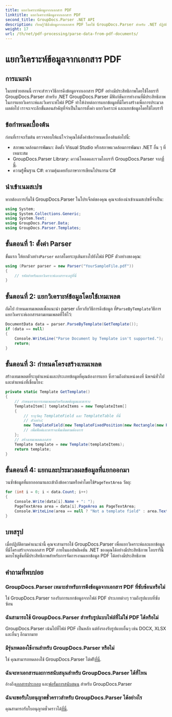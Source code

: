 ```yaml
---
title: แยกวิเคราะห์ข้อมูลจากเอกสาร PDF
linktitle: แยกวิเคราะห์ข้อมูลจากเอกสาร PDF
second_title: GroupDocs.Parser .NET API
description: เรียนรู้วิธีดึงข้อมูลจากเอกสาร PDF โดยใช้ GroupDocs.Parser สำหรับ .NET ปฏิบัติตามคำแนะนำทีละขั้นตอนของเราเพื่อแยกวิเคราะห์และประมวลผลไฟล์ PDF ได้อย่างมีประสิทธิภาพ
weight: 17
url: /th/net/pdf-processing/parse-data-from-pdf-documents/
---
```


# แยกวิเคราะห์ข้อมูลจากเอกสาร PDF

## การแนะนำ
ในบทช่วยสอนนี้ เราจะสำรวจวิธีการดึงข้อมูลจากเอกสาร PDF อย่างมีประสิทธิภาพโดยใช้ไลบรารี GroupDocs.Parser สำหรับ .NET GroupDocs.Parser มีฟังก์ชันการทำงานที่มีประสิทธิภาพในการแยกวิเคราะห์และวิเคราะห์ไฟล์ PDF ทำให้ง่ายต่อการแยกข้อมูลที่มีโครงสร้างเพื่อการประมวลผลต่อไป เราจะเจาะลึกขั้นตอนสำคัญที่จำเป็นในการตั้งค่า แยกวิเคราะห์ และแยกข้อมูลโดยใช้ไลบรารี
## ข้อกำหนดเบื้องต้น
ก่อนที่เราจะเริ่มต้น ตรวจสอบให้แน่ใจว่าคุณได้ตั้งค่าข้อกำหนดเบื้องต้นต่อไปนี้:
- สภาพแวดล้อมการพัฒนา: ติดตั้ง Visual Studio หรือสภาพแวดล้อมการพัฒนา .NET อื่น ๆ ที่เหมาะสม
-  GroupDocs.Parser Library: ดาวน์โหลดและรวมไลบรารี GroupDocs.Parser จาก[ที่นี่](https://releases.groupdocs.com/parser/net/).
- ความรู้พื้นฐาน C#: ความคุ้นเคยกับภาษาการเขียนโปรแกรม C#

## นำเข้าเนมสเปซ
หากต้องการเริ่มใช้ GroupDocs.Parser ในโปรเจ็กต์ของคุณ คุณจะต้องนำเข้าเนมสเปซที่จำเป็น:
```csharp
using System;
using System.Collections.Generic;
using System.Text;
using GroupDocs.Parser.Data;
using GroupDocs.Parser.Templates;
```
## ขั้นตอนที่ 1: ตั้งค่า Parser
 ขั้นแรก ให้ยกตัวอย่าง`Parser` คลาสโดยระบุเส้นทางไปยังไฟล์ PDF ตัวอย่างของคุณ:
```csharp
using (Parser parser = new Parser("YourSampleFile.pdf"))
{
    // รหัสสำหรับแยกวิเคราะห์เอกสารจะอยู่ที่นี่
}
```
## ขั้นตอนที่ 2: แยกวิเคราะห์ข้อมูลโดยใช้เทมเพลต
 ถัดไป กำหนดเทมเพลตเพื่อแนะนำ parser เกี่ยวกับวิธีการดึงข้อมูล ที่`ParseByTemplate`วิธีการแยกวิเคราะห์เอกสารตามเทมเพลตที่ให้ไว้:
```csharp
DocumentData data = parser.ParseByTemplate(GetTemplate());
if (data == null)
{
    Console.WriteLine("Parse Document by Template isn't supported.");
    return;
}
```
## ขั้นตอนที่ 3: กำหนดโครงสร้างเทมเพลต
สร้างเทมเพลตที่ระบุตำแหน่งและประเภทข้อมูลที่คุณต้องการแยก ซึ่งรวมถึงตำแหน่งคงที่ นิพจน์ทั่วไป และตำแหน่งที่เชื่อมโยง:
```csharp
private static Template GetTemplate()
{
    // กำหนดรายการเทมเพลตสำหรับเขตข้อมูลและตาราง
    TemplateItem[] templateItems = new TemplateItem[]
    {
        // ระบุวัตถุ TemplateField และ TemplateTable ที่นี่
        // ตัวอย่าง:
        new TemplateField(new TemplateFixedPosition(new Rectangle(new Point(35, 135), new Size(100, 10))), "FromCompany"),
        // เพิ่มฟิลด์และตารางเพิ่มเติมตามต้องการ
    };
    // สร้างเทมเพลตเอกสาร
    Template template = new Template(templateItems);
    return template;
}
```
## ขั้นตอนที่ 4: แยกและประมวลผลข้อมูลที่แยกออกมา
 วนซ้ำข้อมูลที่แยกออกมาและเข้าถึงข้อความหรือค่าโดยใช้`PageTextArea` วัตถุ:
```csharp
for (int i = 0; i < data.Count; i++)
{
    Console.Write(data[i].Name + ": ");
    PageTextArea area = data[i].PageArea as PageTextArea;
    Console.WriteLine(area == null ? "Not a template field" : area.Text);
}
```

## บทสรุป
เมื่อปฏิบัติตามคำแนะนำนี้ คุณจะสามารถใช้ GroupDocs.Parser เพื่อแยกวิเคราะห์และแยกข้อมูลที่มีโครงสร้างจากเอกสาร PDF ภายในแอปพลิเคชัน .NET ของคุณได้อย่างมีประสิทธิภาพ ไลบรารีนี้มอบโซลูชันที่มีประสิทธิภาพสำหรับการจัดการงานแยกข้อมูล PDF ได้อย่างมีประสิทธิภาพ
## คำถามที่พบบ่อย
### GroupDocs.Parser เหมาะสำหรับการดึงข้อมูลจากเอกสาร PDF ที่ซับซ้อนหรือไม่
ใช่ GroupDocs.Parser รองรับการแยกข้อมูลจากไฟล์ PDF ประเภทต่างๆ รวมถึงรูปแบบที่ซับซ้อน
### ฉันสามารถใช้ GroupDocs.Parser สำหรับรูปแบบไฟล์ที่ไม่ใช่ PDF ได้หรือไม่
GroupDocs.Parser เน้นไปที่ไฟล์ PDF เป็นหลัก แต่ยังรองรับรูปแบบอื่นๆ เช่น DOCX, XLSX และอื่นๆ อีกมากมาย
### มีรุ่นทดลองใช้งานสำหรับ GroupDocs.Parser หรือไม่
 ใช่ คุณสามารถทดลองใช้ GroupDocs.Parser ได้ฟรี[ที่นี่](https://releases.groupdocs.com/).
### ฉันจะหาเอกสารและการสนับสนุนสำหรับ GroupDocs.Parser ได้ที่ไหน
 อ้างถึง[เอกสารประกอบ](https://tutorials.groupdocs.com/parser/net/) และ[ฟอรั่มการสนับสนุน](https://forum.groupdocs.com/c/parser/17) สำหรับ GroupDocs.Parser
### ฉันจะขอรับใบอนุญาตชั่วคราวสำหรับ GroupDocs.Parser ได้อย่างไร
 คุณสามารถรับใบอนุญาตชั่วคราวได้[ที่นี่](https://purchase.groupdocs.com/temporary-license/).